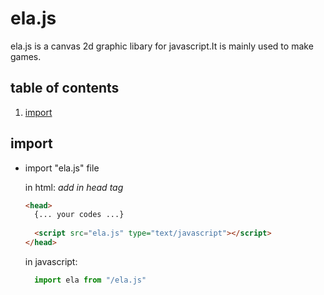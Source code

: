 # ela.js 

 ela.js is a canvas 2d graphic libary for javascript.It is mainly used to make games.

##  table of contents

1. [import](README.md#-import)

## import

- import "ela.js" file
  
  in html: *add in head tag*
  ```html 
  <head>
    {... your codes ...}
    
    <script src="ela.js" type="text/javascript"></script>
  </head>
  ```

  in javascript: 
  ```js
    import ela from "/ela.js"
  ```
